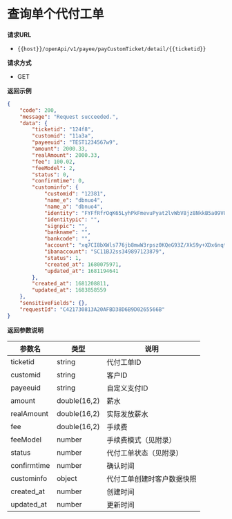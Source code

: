 # 查询单个代付工单

**请求URL**

- `{{host}}/openApi/v1/payee/payCustomTicket/detail/{{ticketid}}`



**请求方式**

- GET



**返回示例**

```json
{
    "code": 200,
    "message": "Request succeeded.",
    "data": {
        "ticketid": "124f8",
        "customid": "11a3a",
        "payeeuid": "TEST1234567w9",
        "amount": 2000.33,
        "realAmount": 2000.33,
        "fee": 100.02,
        "feeModel": 2,
        "status": 0,
        "confirmtime": 0,
        "custominfo": {
            "customid": "12381",
            "name_e": "dbnuo4",
            "name_a": "dbnuo4",
            "identity": "FYFfRfrOqK65LyhPkFmevuPyat2lvWbV8jz8NkkB5a09VQVjiVayMFWQ3Qvp/7Xaps2qffMsoUJjf/vflBdq3knfnRfHKBvghsY+vrcMQ+7HeRkkq5gaHqOgyBt5Zpq1STZnee8gT+p7MT05nAZBdHOx0ozAY8Q3ahg5gqghuYzelQHh4tiua0DdRegNu8PwvU4wEIxFCQarrQJotI62i5L3vJrsg/foyFF4g/MWD5wI+8rgnzSECeJEFQmySXHSj7Hq2i22LFM+pXuUco4Ev6CmIg0LsYFb2LtiWw5drGspeDSN9HD2xh+TpqQUubQ8eFIAh7ZgCfcxjfp9BI71MA==",
            "identitypic": "",
            "signpic": "",
            "bankname": "",
            "bankcode": "",
            "account": "xq7CI8bXWls776jb8mwW3rpsz0KQeG93Z/XkS9y+XDx6nqtQbPMD2ygzSxzm5GInbXb6zzgBE+r0Iaoctg/ESe1ULCELhOLHS4xIPQE9MS07HP4ykrX5/YEKvNrtB6dDqHi48M8tnbX5KcGr733FFLlPxc9Qeb3eC/2OJEEu3oLIFSCUg8/LMBSXJF1pYgnGhPho6LiSJFF2eRQcnfKaIwWBGgEk0gpF81WhwywIP9NXwofdve9Phs9NbcDxTIQzC7Tfs63x9AAz0+iTKeYh6jGpbG/0WR/JLuPzyi41Z2gXGc9i8kYHnjRB4tfbXoIQpwkLcg6DTitDkdBdXgMTDQ==",
            "ibanaccount": "SC11BJ2ss349897123879",
            "status": 1,
            "created_at": 1680075971,
            "updated_at": 1681194641
        },
        "created_at": 1681208811,
        "updated_at": 1683858559
    },
    "sensitiveFields": {},
    "requestId": "C421730813A20AFBD38D6B9D0265566B"
}
```



**返回参数说明**

| 参数名      | 类型         | 说明                       |
| ----------- | ------------ | -------------------------- |
| ticketid    | string       | 代付工单ID                 |
| customid    | string       | 客户ID                     |
| payeeuid    | string       | 自定义支付ID               |
| amount      | double(16,2) | 薪水                       |
| realAmount  | double(16,2) | 实际发放薪水               |
| fee         | double(16,2) | 手续费                     |
| feeModel    | number       | 手续费模式（见附录）       |
| status      | number       | 代付工单状态（见附录）     |
| confirmtime | number       | 确认时间                   |
| custominfo  | object       | 代付工单创建时客户数据快照 |
| created_at  | number       | 创建时间                   |
| updated_at  | number       | 更新时间                   |

